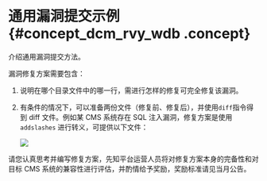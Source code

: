 # 通用漏洞提交示例 {#concept_dcm_rvy_wdb .concept}

介绍通用漏洞提交方法。

漏洞修复方案需要包含：

1.  说明在哪个目录文件中的哪一行，需进行怎样的修复可完全修复该漏洞。
2.  有条件的情况下，可以准备两份文件（修复前、修复后），并使用`diff`指令得到 diff 文件。例如某 CMS 系统存在 SQL 注入漏洞，修复方案是使用 `addslashes` 进行转义，可提供以下文件：

    ![](http://static-aliyun-doc.oss-cn-hangzhou.aliyuncs.com/assets/img/12695/3311_zh-CN.png)


请您认真思考并编写修复方案，先知平台运营人员将对修复方案本身的完备性和对目标 CMS 系统的兼容性进行评估，并酌情给予奖励，奖励标准请见当月公告。

